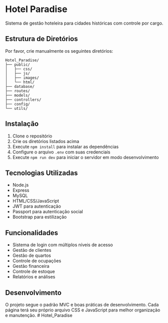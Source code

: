 # Hotel Paradise

Sistema de gestão hoteleira para cidades históricas com controle por cargo.

## Estrutura de Diretórios

Por favor, crie manualmente os seguintes diretórios:

```
Hotel_Paradise/
├── public/
│   ├── css/
│   ├── js/
│   ├── images/
│   └── html/
├── database/
├── routes/
├── models/
├── controllers/
├── config/
└── utils/
```

## Instalação

1. Clone o repositório
2. Crie os diretórios listados acima
3. Execute `npm install` para instalar as dependências
4. Configure o arquivo `.env` com suas credenciais
5. Execute `npm run dev` para iniciar o servidor em modo desenvolvimento

## Tecnologias Utilizadas

- Node.js
- Express
- MySQL
- HTML/CSS/JavaScript
- JWT para autenticação
- Passport para autenticação social
- Bootstrap para estilização

## Funcionalidades

- Sistema de login com múltiplos níveis de acesso
- Gestão de clientes
- Gestão de quartos
- Controle de ocupações
- Gestão financeira
- Controle de estoque
- Relatórios e análises

## Desenvolvimento

O projeto segue o padrão MVC e boas práticas de desenvolvimento. Cada página terá seu próprio arquivo CSS e JavaScript para melhor organização e manutenção. # Hotel_Paradise
